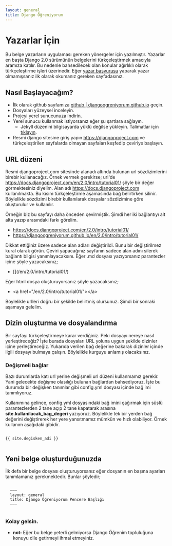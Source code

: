 ```yaml
---
layout: general
title: Django Öğreniyorum
---
```

# Yazarlar İçin

Bu belge yazarların uygulaması gereken yönergeler için yazılmıştır. Yazarlar en başta Django 2.0 sürümünün belgelerini türkçeleştirmek amacıyla aramıza katılır. Bu nedenle bahsedilecek olan konular ağırlıklı olarak türkçeleştirme işleri üzerinedir. Eğer [yazar başvurusu](https://github.com/djangoogreniyorum/djangoogreniyorum.github.io/issues/1) yaparak yazar olmamışsanız ilk olarak okumanız gereken sayfadasınız.

## Nasıl Başlayacağım?

- İlk olarak github sayfamıza [github | djangoogreniyorum.github.io](https://github.com/djangoogreniyorum/djangoogreniyorum.github.io/) geçin.
- Dosyaları yüzeysel inceleyin.
- Projeyi yerel sunucunuza indirin.
- Yerel sunucu kullanmak istiyorsanız eğer şu şartlara sağlayın.
   - Jekyll düzenini bilgisayarda yüklü değilse yükleyin. Talimatlar için [tıklayın](https://help.github.com/articles/setting-up-your-github-pages-site-locally-with-jekyll/).
- Resmi django sitesine giriş yapın <a href="https://djangoproject.com">https://djangoproject.com</a> ve türkçeleştirilen sayfalarda olmayan sayfaları keşfedip çeviriye başlayın.

## URL düzeni

Resmi djangoproject.com sitesinde alanadı altında bulunan url sözdizimlerini birebir kullanacağız. Örnek vermek gerekirse; url'de https://docs.djangoproject.com/en/2.0/intro/tutorial01/ şöyle bir değer görmektesiniz diyelim. Alan adı https://docs.djangoproject.com kullanılmakta. Bu kısım türkçeleştirme aşamasında bağ belirtirken silinir. Böylelikle sözdizimi birebir kullanılarak dosyalar sözdizimine göre oluşturulur ve kullanılır.

Örneğin biz bu sayfayı daha önceden çevirmiştik. Şimdi her iki bağlantıyı alt alta yazıp arasındaki farkı görelim.

- https://docs.djangoproject.com/en/2.0/intro/tutorial01/
- https://djangoogreniyorum.github.io/en/2.0/intro/tutorial01/

Dikkat ettiğiniz üzere sadece alan adları değiştirildi. Bunu bir değiştirilmez kural olarak görün. Çeviri yapacağınız sayfanın sadece alan adını silerek bağlantı bilgisi yanımlayacaksını. Eğer .md dosyası yazıyorsanız parantezler içine şöyle yazacaksınız;

- &#91;&#93;(/en/2.0/intro/tutorial01/)

Eğer html dosya oluşturuyorsanız şöyle yazacaksınız;

- &lt;a href="/en/2.0/intro/tutorial01/"&gt;&lt;/a&gt;

Böylelikle urlleri doğru bir şekilde belirtmiş olursunuz. Şimdi bir sonraki aşamaya gelelim.

## Dizin oluşturma ve dosyalandırma

Bir sayfayı türkçeleştirmeye karar verdiğiniz. Peki dosyayı nereye nasıl yerleştireceğiz? İşte burada dosyaları URL yoluna uygun şekilde dizinler içine yerleştireceğiz. Yukarıda verilen bağ değerine bakarak dizinler içinde ilgili dosyayı bulmaya çalışın. Böylelikle kurguyu anlamış olacaksınız.

### Değişmeli bağlar

Bazı durumlarda katı url yerine değişmeli url düzeni kullanmamız gerekir. Yani gelecekte değişme olasılığı bulunan bağlardan bahsediyoruz. İşte bu durumda bir değişken tanımlar gibi config.yml dosyası içinde bağ imi tanımlıyoruz.

Kullanımına gelince, config.yml dosyasındaki bağ imini çağırmak için süslü parantezlerden 2 tane açıp 2 tane kapatarak arasına **site.kullanilacak_bag_degeri** yazıyoruz. Böylelikle tek bir yerden bağ değerini değiştirerek her yere yansıtmamız mümkün ve hızlı olabiliyor. Örnek kullanım aşağıdaki gibidir.

  <pre><code>
&#123;&#123; site.degisken_adi &#125;&#125;
  </code></pre>

## Yeni belge oluşturduğunuzda

İlk defa bir belge dosyası oluşturuyorsanız eğer dosyanın en başına ayarları tanımlamanız gerekmektedir. Bunlar şöyledir;

  <pre><code>
  &ndash;&ndash;&ndash;
  layout: general
  title: Django Öğreniyorum Pencere Başlığı
  &ndash;&ndash;&ndash;
  </code></pre>

### Kolay gelsin.

- **not:** Eğer bu belge yeterli gelmiyorsa Django Öğrenim topluluğuna konuyu dile getirmeyi ihmal etmeyiniz.
